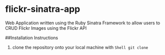 flickr-sinatra-app
==================

Web Application written using the Ruby Sinatra Framework to allow users to CRUD Flickr Images using the Flickr API


##Installation Instructions

1. clone the repository onto your local machine with ```Shell git clone ```
